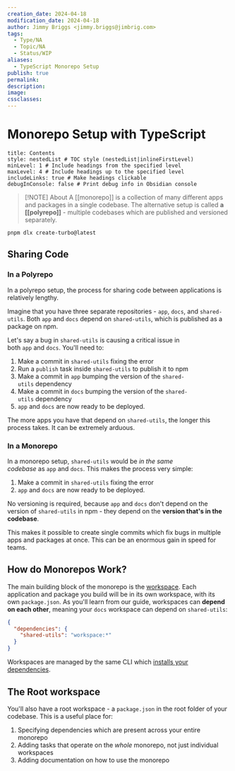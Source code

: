 ```yaml
---
creation_date: 2024-04-18
modification_date: 2024-04-18
author: Jimmy Briggs <jimmy.briggs@jimbrig.com>
tags:
  - Type/NA
  - Topic/NA
  - Status/WIP
aliases:
  - TypeScript Monorepo Setup
publish: true
permalink:
description:
image:
cssclasses:
---
```


# Monorepo Setup with TypeScript

```table-of-contents
title: Contents 
style: nestedList # TOC style (nestedList|inlineFirstLevel)
minLevel: 1 # Include headings from the specified level
maxLevel: 4 # Include headings up to the specified level
includeLinks: true # Make headings clickable
debugInConsole: false # Print debug info in Obsidian console
```

> [!NOTE] About
> A [[monorepo]] is a collection of many different apps and packages in a single codebase.
> The alternative setup is called **a [[polyrepo]]** - multiple codebases which are published and versioned separately.

```shell
pnpm dlx create-turbo@latest
```

## Sharing Code

### In a Polyrepo

In a polyrepo setup, the process for sharing code between applications is relatively lengthy.

Imagine that you have three separate repositories - `app`, `docs`, and `shared-utils`. Both `app` and `docs` depend on `shared-utils`, which is published as a package on npm.

Let's say a bug in `shared-utils` is causing a critical issue in both `app` and `docs`. You'll need to:

1. Make a commit in `shared-utils` fixing the error
2. Run a `publish` task inside `shared-utils` to publish it to npm
3. Make a commit in `app` bumping the version of the `shared-utils` dependency
4. Make a commit in `docs` bumping the version of the `shared-utils` dependency
5. `app` and `docs` are now ready to be deployed.

The more apps you have that depend on `shared-utils`, the longer this process takes. It can be extremely arduous.

### In a Monorepo

In a monorepo setup, `shared-utils` would be _in the same codebase_ as `app` and `docs`. This makes the process very simple:

1. Make a commit in `shared-utils` fixing the error
2. `app` and `docs` are now ready to be deployed.

No versioning is required, because `app` and `docs` don't depend on the version of `shared-utils` in npm - they depend on the **version that's in the codebase**.

This makes it possible to create single commits which fix bugs in multiple apps and packages at once. This can be an enormous gain in speed for teams.

## How do Monorepos Work?

The main building block of the monorepo is the [workspace](https://turbo.build/repo/docs/handbook/workspaces). Each application and package you build will be in its own workspace, with its own `package.json`. As you'll learn from our guide, workspaces can **depend on each other**, meaning your `docs` workspace can depend on `shared-utils`:

```json
{
  "dependencies": {
    "shared-utils": "workspace:*"
  }
}
```

Workspaces are managed by the same CLI which [installs your dependencies](https://turbo.build/repo/docs/handbook/package-installation).

## The Root workspace

You'll also have a root workspace - a `package.json` in the root folder of your codebase. This is a useful place for:

1. Specifying dependencies which are present across your entire monorepo
2. Adding tasks that operate on the _whole_ monorepo, not just individual workspaces
3. Adding documentation on how to use the monorepo